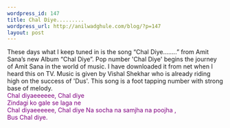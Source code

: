 ```yaml
--- 
wordpress_id: 147
title: Chal Diye.........
wordpress_url: http://anilwadghule.com/blog/?p=147
layout: post
---
```

<img alt="" src="http://img254.imageshack.us/img254/9928/amitsana080805c29dh.jpg" border="0" /><br />These days what I keep tuned in is the song “Chal Diye……..” from Amit Sana’s new Album “Chal Diye”. Pop number 'Chal Diye' begins the journey of Amit Sana in the world of music. I have downloaded it from net when I heard this on TV. Music is given by Vishal Shekhar who is already riding high on the success of 'Dus'. This song is a foot tapping number with strong base of melody.<br /><span style="color:#800080;">Chal diyaeeeeee, Chal diye<br />Zindagi ko gale se laga ne<br />Chal diyaeeeeee, Chal diye Na socha na samjha na poojha ,<br />Bus Chal diye.</span>
